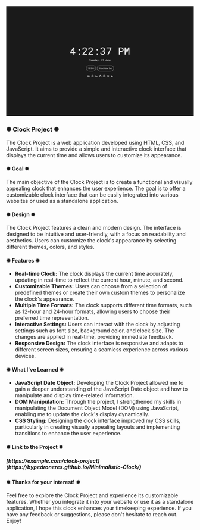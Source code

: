 <div class="image-container">
  <img class="CoverImagee" src="GIT HUB COVER.png" alt="Cover">
</div>
          
<h3>✺ Clock Project ✺</h3>

The Clock Project is a web application developed using HTML, CSS, and JavaScript. It aims to provide a simple and interactive clock interface that displays the current time and allows users to customize its appearance.

<h4>✹ Goal ✹</h4>

The main objective of the Clock Project is to create a functional and visually appealing clock that enhances the user experience. The goal is to offer a customizable clock interface that can be easily integrated into various websites or used as a standalone application.

<h4>✹ Design ✹</h4>

The Clock Project features a clean and modern design. The interface is designed to be intuitive and user-friendly, with a focus on readability and aesthetics. Users can customize the clock's appearance by selecting different themes, colors, and styles.

<h4>✹ Features ✹</h4>

* <b>Real-time Clock:</b> The clock displays the current time accurately, updating in real-time to reflect the current hour, minute, and second.
* <b>Customizable Themes:</b> Users can choose from a selection of predefined themes or create their own custom themes to personalize the clock's appearance.
* <b>Multiple Time Formats:</b> The clock supports different time formats, such as 12-hour and 24-hour formats, allowing users to choose their preferred time representation.
* <b>Interactive Settings:</b> Users can interact with the clock by adjusting settings such as font size, background color, and clock size. The changes are applied in real-time, providing immediate feedback.
* <b>Responsive Design:</b> The clock interface is responsive and adapts to different screen sizes, ensuring a seamless experience across various devices.

<h4>✹ What I've Learned ✹</h4>

* <b>JavaScript Date Object:</b> Developing the Clock Project allowed me to gain a deeper understanding of the JavaScript Date object and how to manipulate and display time-related information.
* <b>DOM Manipulation:</b> Through the project, I strengthened my skills in manipulating the Document Object Model (DOM) using JavaScript, enabling me to update the clock's display dynamically.
* <b>CSS Styling:</b> Designing the clock interface improved my CSS skills, particularly in creating visually appealing layouts and implementing transitions to enhance the user experience.

<h4>✹ Link to the Project ✹</h4>

<h5>[https://example.com/clock-project](https://bypedroneres.github.io/Minimalistic-Clock/)</h5>

<h4>✹ Thanks for your interest! ✹</h4>

Feel free to explore the Clock Project and experience its customizable features. Whether you integrate it into your website or use it as a standalone application, I hope this clock enhances your timekeeping experience. If you have any feedback or suggestions, please don't hesitate to reach out. Enjoy!
